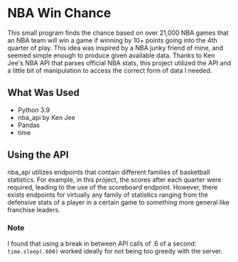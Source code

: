 # NBA Win Chance
This small program finds the chance based on over 21,000 NBA games that an NBA team will win a game if winning by 10+ points going into the 4th quarter of play.
This idea was inspired by a NBA junky friend of mine, and seemed simple enough to produce given available data. Thanks to Ken Jee's NBA API that parses official NBA stats, this project utilized the API and a little bit of manipulation to access the correct form of data I needed. 
	
## What Was Used

* Python 3.9
* nba_api by Ken Jee
* Pandas
* time
	
## Using the API
nba_api utilizes endpoints that contain different families of basketball statistics. For example, in this project, the scores after each quarter were required, leading to the use of the scoreboard endpoint. However, there exists endpoints for virtually any family of statistics ranging from the defensive stats of a player in a certain game to something more general like franchise leaders. 

### Note
I found that using a break in between API calls of .6 of a second: ```time.sleep(.600)``` worked ideally for not being too greedy with the server. 

